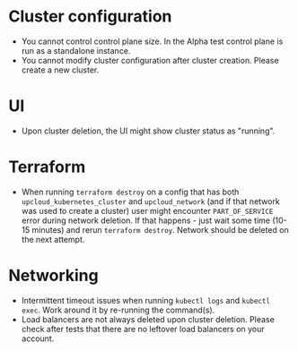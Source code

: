 # Cluster configuration

- You cannot control control plane size. In the Alpha test control plane is run as a standalone instance.
- You cannot modify cluster configuration after cluster creation. Please create a new cluster.

# UI

- Upon cluster deletion, the UI might show cluster status as "running".

# Terraform

- When running `terraform destroy` on a config that has both `upcloud_kubernetes_cluster` and `upcloud_network` (and if that network was used to create a cluster) user might encounter `PART_OF_SERVICE` error during network deletion. If that happens - just wait some time (10-15 minutes) and rerun `terraform destroy`. Network should be deleted on the next attempt.

# Networking

- Intermittent timeout issues when running `kubectl logs` and `kubectl exec`. Work around it by re-running the command(s).
- Load balancers are not always deleted upon cluster deletion. Please check after tests that there are no leftover load balancers on your account.
